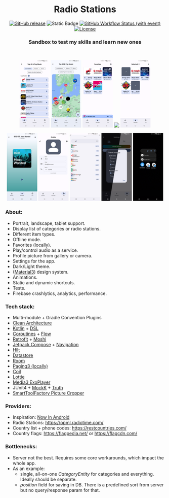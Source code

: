 <div align="center">

# Radio Stations

[![GitHub release](https://img.shields.io/github/v/release/AlexeyMerov/RadioStations)](https://github.com/AlexeyMerov/RadioStations/releases)
![Static Badge](https://img.shields.io/badge/26-blue?logo=android&label=minSdk)
[![GitHub Workflow Status (with event)](https://img.shields.io/github/actions/workflow/status/AlexeyMerov/RadioStations/android.yml?event=push&logo=github&logoColor=white)](https://github.com/AlexeyMerov/RadioStations/actions)
[![License](https://img.shields.io/github/license/AlexeyMerov/RadioStations?color=blue)](LICENSE)

### Sandbox to test my skills and learn new ones

<br>
<p>
  <img src="./preview/1.png" width="19%" /> 
  <img src="./preview/2.png" width="19%" />
  <img src="./preview/3.png" width="19%" /> 
  <img src="./preview/10.gif" width="19%" /> 
  <img src="./preview/4.png" width="19%" /> 
</p>

<p>
  <img src="./preview/5.png" width="19%" /> 
  <img src="./preview/6.png" width="19%" />
  <img src="./preview/7.png" width="19%" /> 
  <img src="./preview/8.png" width="19%" /> 
  <img src="./preview/9.png" width="19%" /> 
</p>

</div>

### About:

- Portrait, landscape, tablet support.
- Display list of categories or radio stations.
- Different item types.
- Offline mode.
- Favorites (locally).
- Play/control audio as a service.
- Profile picture from gallery or camera.
- Settings for the app.
- Dark/Light theme.
- ([Material3](https://m3.material.io/)) design system.
- Animations.
- Static and dynamic shortcuts.
- Tests.
- Firebase crashlytics, analytics, performance.

### Tech stack:

- Multi-module + Gradle Convention Plugins
- [Clean Architecture](https://developer.android.com/topic/architecture)
- [Kotlin](https://kotlinlang.org/) + [DSL](https://developer.android.com/build/migrate-to-kotlin-dsl)
- [Coroutines](https://kotlinlang.org/docs/coroutines-overview.html) + [Flow](https://developer.android.com/kotlin/flow)
- [Retrofit](https://square.github.io/retrofit/) + [Moshi](https://github.com/square/moshi)
- [Jetpack Compose](https://developer.android.com/jetpack/compose) + [Navigation](https://developer.android.com/jetpack/compose/navigation)
- [Hilt](https://developer.android.com/training/dependency-injection/hilt-android)
- [Datastore](https://developer.android.com/topic/libraries/architecture/datastore)
- [Room](https://developer.android.com/training/data-storage/room )
- [Paging3 (locally)](https://developer.android.com/topic/libraries/architecture/paging/v3-overview)
- [Coil](https://coil-kt.github.io/coil/compose/)
- [Lottie](https://github.com/airbnb/lottie-android)
- [Media3 ExoPlayer](https://developer.android.com/media/media3/exoplayer)
- JUnit4 + [MockK](https://mockk.io/) + [Truth](https://truth.dev/)
- [SmartToolFactory Picture Cropper](https://github.com/SmartToolFactory/Compose-Cropper)

### Providers:

- Inspiration: [Now In Android](https://github.com/android/nowinandroid)
- Radio Stations: https://opml.radiotime.com/
- Country list + phone codes: https://restcountries.com/
- Country flags: https://flagpedia.net/ or https://flagcdn.com/

### Bottlenecks:

- Server not the best. Requires some core workarounds, which impact the whole app.
- As an example:
  - single, all-on-one _CategoryEntity_ for categories and everything. Ideally should be separate.
  - _position_ field for saving in DB. There is a predefined sort from server but no query/response param for that.